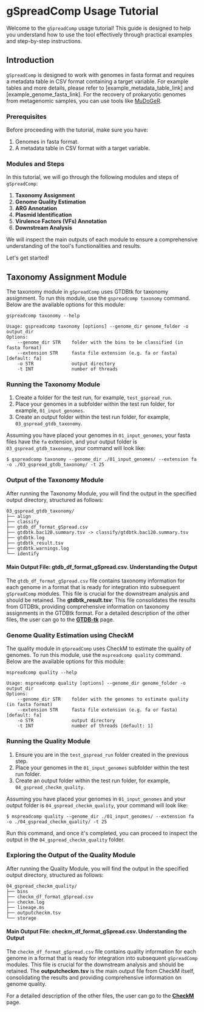 # gSpreadComp Usage Tutorial

Welcome to the `gSpreadComp` usage tutorial! This guide is designed to help you understand how to use the tool effectively through practical examples and step-by-step instructions.

## Introduction

`gSpreadComp` is designed to work with genomes in fasta format and requires a metadata table in CSV format containing a target variable. For example tables and more details, please refer to [example_metadata_table_link] and [example_genome_fasta_link]. For the recovery of prokaryotic genomes from metagenomic samples, you can use tools like [MuDoGeR](https://github.com/mdsufz/MuDoGeR).

### Prerequisites

Before proceeding with the tutorial, make sure you have:
1. Genomes in fasta format.
2. A metadata table in CSV format with a target variable.

### Modules and Steps

In this tutorial, we will go through the following modules and steps of `gSpreadComp`:
1. **Taxonomy Assignment**
2. **Genome Quality Estimation**
3. **ARG Annotation**
4. **Plasmid Identification**
5. **Virulence Factors (VFs) Annotation**
6. **Downstream Analysis**

We will inspect the main outputs of each module to ensure a comprehensive understanding of the tool's functionalities and results.

Let's get started!

## Taxonomy Assignment Module

The taxonomy module in `gSpreadComp` uses GTDBtk for taxonomy assignment. To run this module, use the `gspreadcomp taxonomy` command. Below are the available options for this module:

```console
gspreadcomp taxonomy --help

Usage: gspreadcomp taxonomy [options] --genome_dir genome_folder -o output_dir
Options:
    --genome_dir STR    folder with the bins to be classified (in fasta format)
    --extension STR     fasta file extension (e.g. fa or fasta) [default: fa]
    -o STR              output directory
    -t INT              number of threads
```

### Running the Taxonomy Module

1. Create a folder for the test run, for example, `test_gspread_run`.
2. Place your genomes in a subfolder within the test run folder, for example, `01_input_genomes`.
3. Create an output folder within the test run folder, for example, `03_gspread_gtdb_taxonomy`.

Assuming you have placed your genomes in `01_input_genomes`, your fasta files have the `fa` extension, and your output folder is `03_gspread_gtdb_taxonomy`, your command will look like:

```console
$ gspreadcomp taxonomy --genome_dir ./01_input_genomes/ --extension fa -o ./03_gspread_gtdb_taxonomy/ -t 25
```

### Output of the Taxonomy Module

After running the Taxonomy Module, you will find the output in the specified output directory, structured as follows:

```
03_gspread_gtdb_taxonomy/
├── align
├── classify
├── gtdb_df_format_gSpread.csv
├── gtdbtk.bac120.summary.tsv -> classify/gtdbtk.bac120.summary.tsv
├── gtdbtk.log
├── gtdbtk_result.tsv
├── gtdbtk.warnings.log
└── identify
```

#### Main Output File: gtdb_df_format_gSpread.csv. Understanding the Output

The `gtdb_df_format_gSpread.csv` file contains taxonomy information for each genome in a format that is ready for integration into subsequent `gSpreadComp` modules. This file is crucial for the downstream analysis and should be retained.
The **gtdbtk_result.tsv**: This file consolidates the results from GTDBtk, providing comprehensive information on taxonomy assignments in the GTDBtk format.
For a detailed description of the other files, the user can go to the [**GTDB-tk**](https://academic.oup.com/bioinformatics/article/38/23/5315/6758240) page.

### Genome Quality Estimation using CheckM

The quality module in `gSpreadComp` uses CheckM to estimate the quality of genomes. To run this module, use the `mspreadcomp quality` command. Below are the available options for this module:

```console
mspreadcomp quality --help

Usage: mspreadcomp quality [options] --genome_dir genome_folder -o output_dir
Options:
    --genome_dir STR    folder with the genomes to estimate quality (in fasta format)
    --extension STR     fasta file extension (e.g. fa or fasta) [default: fa]
    -o STR              output directory
    -t INT              number of threads [default: 1]
```

### Running the Quality Module

1. Ensure you are in the `test_gspread_run` folder created in the previous step.
2. Place your genomes in the `01_input_genomes` subfolder within the test run folder.
3. Create an output folder within the test run folder, for example, `04_gspread_checkm_quality`.

Assuming you have placed your genomes in `01_input_genomes` and your output folder is `04_gspread_checkm_quality`, your command will look like:

```console
$ mspreadcomp quality --genome_dir ./01_input_genomes/ --extension fa -o ./04_gspread_checkm_quality/ -t 25
```

Run this command, and once it's completed, you can proceed to inspect the output in the `04_gspread_checkm_quality` folder.

### Exploring the Output of the Quality Module

After running the Quality Module, you will find the output in the specified output directory, structured as follows:

```
04_gspread_checkm_quality/
├── bins
├── checkm_df_format_gSpread.csv
├── checkm.log
├── lineage.ms
├── outputcheckm.tsv
└── storage
```

#### Main Output File: checkm_df_format_gSpread.csv. Understanding the Output

The `checkm_df_format_gSpread.csv` file contains quality information for each genome in a format that is ready for integration into subsequent `gSpreadComp` modules. This file is crucial for the downstream analysis and should be retained.
The **outputcheckm.tsv** is the main output file from CheckM itself, consolidating the results and providing comprehensive information on genome quality.

For a detailed description of the other files, the user can go to the [**CheckM**](https://genome.cshlp.org/content/25/7/1043) page.



